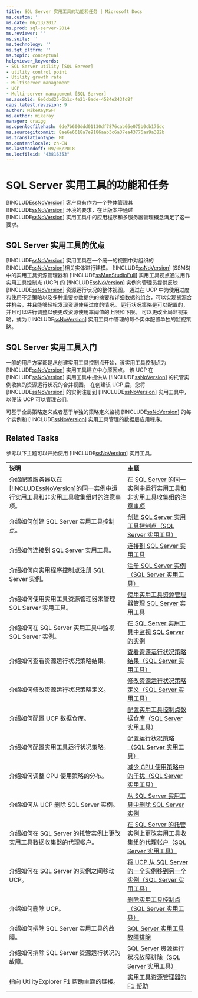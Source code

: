 ```yaml
---
title: SQL Server 实用工具的功能和任务 | Microsoft Docs
ms.custom: ''
ms.date: 06/13/2017
ms.prod: sql-server-2014
ms.reviewer: ''
ms.suite: ''
ms.technology: ''
ms.tgt_pltfrm: ''
ms.topic: conceptual
helpviewer_keywords:
- SQL Server utility [SQL Server]
- utility control point
- Utility growth rate
- Multiserver management
- UCP
- Multi-server management [SQL Server]
ms.assetid: 6e6cbd25-6b1c-4e21-9ade-4584e243fd8f
caps.latest.revision: 9
author: MikeRayMSFT
ms.author: mikeray
manager: craigg
ms.openlocfilehash: 0de7b600ddd01130df7876cab66e075b0cb176dc
ms.sourcegitcommit: 8ae6e6618a7e9186aab3c6a37ea43776aa9a382b
ms.translationtype: MT
ms.contentlocale: zh-CN
ms.lasthandoff: 09/06/2018
ms.locfileid: "43816353"
---
```

# <a name="sql-server-utility-features-and-tasks"></a>SQL Server 实用工具的功能和任务
  [!INCLUDE[ssNoVersion](../../includes/ssnoversion-md.md)] 客户具有作为一个整体管理其 [!INCLUDE[ssNoVersion](../../includes/ssnoversion-md.md)] 环境的要求，在此版本中通过 [!INCLUDE[ssNoVersion](../../includes/ssnoversion-md.md)] 实用工具中的应用程序和多服务器管理概念满足了这一要求。  
  
## <a name="benefits-of-the-sql-server-utility"></a>SQL Server 实用工具的优点  
 [!INCLUDE[ssNoVersion](../../includes/ssnoversion-md.md)] 实用工具在一个统一的视图中对组织的 [!INCLUDE[ssNoVersion](../../includes/ssnoversion-md.md)]相关实体进行建模。 [!INCLUDE[ssNoVersion](../../includes/ssnoversion-md.md)] (SSMS) 中的实用工具资源管理器和 [!INCLUDE[ssManStudioFull](../../includes/ssmanstudiofull-md.md)] 实用工具视点通过用作实用工具控制点 (UCP) 的 [!INCLUDE[ssNoVersion](../../includes/ssnoversion-md.md)] 实例向管理员提供反映 [!INCLUDE[ssNoVersion](../../includes/ssnoversion-md.md)] 资源运行状况的整体视图。 通过在 UCP 中为使用过度和使用不足策略以及多种重要参数提供的摘要和详细数据的组合，可以实现资源合并机会，并且能够轻松发现资源使用过度的情况。 运行状况策略是可以配置的，并且可以进行调整以便更改资源使用率阈值的上限和下限。 可以更改全局监视策略，或为 [!INCLUDE[ssNoVersion](../../includes/ssnoversion-md.md)] 实用工具中管理的每个实体配置单独的监视策略。  
  
##  <a name="typical_scenarios"></a> SQL Server 实用工具入门  
 一般的用户方案都是从创建实用工具控制点开始，该实用工具控制点为 [!INCLUDE[ssNoVersion](../../includes/ssnoversion-md.md)] 实用工具建立中心原因点。 该 UCP 在 [!INCLUDE[ssNoVersion](../../includes/ssnoversion-md.md)] 实用工具中提供从 [!INCLUDE[ssNoVersion](../../includes/ssnoversion-md.md)] 的托管实例收集的资源运行状况的合并视图。 在创建该 UCP 后，您将 [!INCLUDE[ssNoVersion](../../includes/ssnoversion-md.md)] 的实例注册到 [!INCLUDE[ssNoVersion](../../includes/ssnoversion-md.md)] 实用工具中，以便该 UCP 可以管理它们。  
  
 可基于全局策略定义或者基于单独的策略定义监视 [!INCLUDE[ssNoVersion](../../includes/ssnoversion-md.md)] 的每个实例和 [!INCLUDE[ssNoVersion](../../includes/ssnoversion-md.md)] 实用工具管理的数据层应用程序。  
  
## <a name="related-tasks"></a>Related Tasks  
 参考以下主题可以开始使用 [!INCLUDE[ssNoVersion](../../includes/ssnoversion-md.md)] 实用工具。  
  
|||  
|-|-|  
|**说明**|**主题**|  
|介绍配置服务器以在 [!INCLUDE[ssNoVersion](../../includes/ssnoversion-md.md)]的同一实例中运行实用工具和非实用工具收集组时的注意事项。|[在 SQL Server 的同一实例中运行实用工具和非实用工具收集组的注意事项](run-utility-and-non-utility-collection-sets-on-same-sql-instance.md)|  
|介绍如何创建 SQL Server 实用工具控制点。|[创建 SQL Server 实用工具控制点（SQL Server 实用工具）](create-a-sql-server-utility-control-point-sql-server-utility.md)|  
|介绍如何连接到 SQL Server 实用工具。|[连接到 SQL Server 实用工具](connect-to-a-sql-server-utility.md)|  
|介绍如何向实用程序控制点注册 SQL Server 实例。|[注册 SQL Server 实例（SQL Server 实用工具）](enroll-an-instance-of-sql-server-sql-server-utility.md)|  
|介绍如何使用实用工具资源管理器来管理 SQL Server 实用工具。|[使用实用工具资源管理器管理 SQL Server 实用工具](use-utility-explorer-to-manage-the-sql-server-utility.md)|  
|介绍如何在 SQL Server 实用工具中监视 SQL Server 实例。|[在 SQL Server 实用工具中监视 SQL Server 的实例](monitor-instances-of-sql-server-in-the-sql-server-utility.md)|  
|介绍如何查看资源运行状况策略结果。|[查看资源运行状况策略结果（SQL Server 实用工具）](view-resource-health-policy-results-sql-server-utility.md)|  
|介绍如何修改资源运行状况策略定义。|[修改资源运行状况策略定义（SQL Server 实用工具）](modify-a-resource-health-policy-definition-sql-server-utility.md)|  
|介绍如何配置 UCP 数据仓库。|[配置实用工具控制点数据仓库（SQL Server 实用工具）](configure-your-utility-control-point-data-warehouse-sql-server-utility.md)|  
|介绍如何配置实用工具运行状况策略。|[配置运行状况策略（SQL Server 实用工具）](configure-health-policies-sql-server-utility.md)|  
|介绍如何调整 CPU 使用策略的分布。|[减少 CPU 使用策略中的干扰（SQL Server 实用工具）](reduce-noise-in-cpu-utilization-policies-sql-server-utility.md)|  
|介绍如何从 UCP 删除 SQL Server 实例。|[从 SQL Server 实用工具中删除 SQL Server 实例](remove-an-instance-of-sql-server-from-the-sql-server-utility.md)|  
|介绍如何在 SQL Server 的托管实例上更改实用工具数据收集器的代理帐户。|[在 SQL Server 的托管实例上更改实用工具收集组的代理帐户（SQL Server 实用工具）](change-proxy-account-for-utility-collection-on-managed-sql-server.md)|  
|介绍如何在 SQL Server 的实例之间移动 UCP。|[将 UCP 从 SQL Server 的一个实例移到另一个实例（SQL Server 实用工具）](move-a-ucp-from-one-instance-of-sql-server-to-another-sql-server-utility.md)|  
|介绍如何删除 UCP。|[删除实用工具控制点（SQL Server 实用工具）](remove-a-utility-control-point-sql-server-utility.md)|  
|介绍如何排除 SQL Server 实用工具的故障。|[SQL Server 实用工具故障排除](../../database-engine/troubleshoot-the-sql-server-utility.md)|  
|介绍如何排除 SQL Server 资源运行状况的故障。|[SQL Server 资源运行状况故障排除（SQL Server 实用工具）](troubleshoot-sql-server-resource-health-sql-server-utility.md)|  
|指向 UtilityExplorer F1 帮助主题的链接。|[实用工具资源管理器的 F1 帮助](utility-explorer-f1-help.md)|  
  
  
